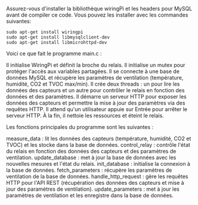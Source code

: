 Assurez-vous d'installer la bibliothèque wiringPi et les headers pour MySQL avant de compiler ce code. 
Vous pouvez les installer avec les commandes suivantes:
```
sudo apt-get install wiringpi
sudo apt-get install libmysqlclient-dev
sudo apt-get install libmicrohttpd-dev

```

Voici ce que fait le programme main.c :

Il initialise WiringPi et définit la broche du relais.
Il initialise un mutex pour protéger l'accès aux variables partagées.
Il se connecte à une base de données MySQL et récupère les paramètres de ventilation (température, humidité, CO2 et TVOC max/min).
Il crée deux threads : un pour lire les données des capteurs et un autre pour contrôler le relais en fonction des données et des paramètres.
Il démarre un serveur HTTP pour exposer les données des capteurs et permettre la mise à jour des paramètres via des requêtes HTTP.
Il attend qu'un utilisateur appuie sur Entrée pour arrêter le serveur HTTP.
À la fin, il nettoie les ressources et éteint le relais.

Les fonctions principales du programme sont les suivantes :

measure_data : lit les données des capteurs (température, humidité, CO2 et TVOC) et les stocke dans la base de données.
control_relay : contrôle l'état du relais en fonction des données des capteurs et des paramètres de ventilation.
update_database : met à jour la base de données avec les nouvelles mesures et l'état du relais.
init_database : initialise la connexion à la base de données.
fetch_parameters : récupère les paramètres de ventilation de la base de données.
handle_http_request : gère les requêtes HTTP pour l'API REST (récupération des données des capteurs et mise à jour des paramètres de ventilation).
update_parameters : met à jour les paramètres de ventilation et les enregistre dans la base de données.